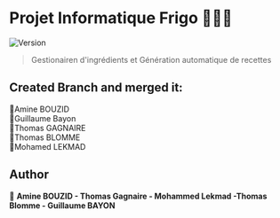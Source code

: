 # Projet Informatique Frigo 👋🧊🥛
![Version](https://img.shields.io/badge/version-1.0-blue.svg?cacheSeconds=2592000)

> Gestionairen d'ingrédients et Génération automatique de recettes

## Created Branch and merged it:
🤵Amine BOUZID  
🤵Guillaume Bayon  
🤵Thomas GAGNAIRE  
🤵Thomas BLOMME  
🤵Mohamed LEKMAD

## Author

👤 **Amine BOUZID - Thomas Gagnaire -  Mohammed Lekmad -Thomas Blomme - Guillaume BAYON**
